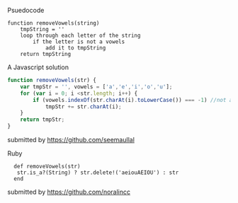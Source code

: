 Psuedocode
```
function removeVowels(string)
    tmpString = ''
    loop through each letter of the string
        if the letter is not a vowels
            add it to tmpString
    return tmpString
```

A Javascript solution
``` javascript
function removeVowels(str) {
    var tmpStr = '', vowels = ['a','e','i','o','u'];
    for (var i = 0; i <str.length; i++) {
        if (vowels.indexOf(str.charAt(i).toLowerCase()) === -1) //not a vowel
            tmpStr += str.charAt(i);
    }
    return tmpStr;
}
```
submitted by https://github.com/seemaullal

Ruby
```
  def removeVowels(str)
   str.is_a?(String) ? str.delete!('aeiouAEIOU') : str
  end
```
submitted by https://github.com/noralincc
